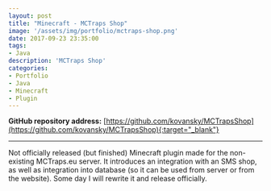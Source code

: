```yaml
---
layout: post
title: "Minecraft - MCTraps Shop"
image: '/assets/img/portfolio/mctraps-shop.png'
date: 2017-09-23 23:35:00
tags:
- Java
description: 'MCTraps Shop'
categories:
- Portfolio
- Java
- Minecraft
- Plugin
---
```


**GitHub repository address:** [https://github.com/kovansky/MCTrapsShop](https://github.com/kovansky/MCTrapsShop){:target="_blank"}

___

Not officially released (but finished) Minecraft plugin made for the non-existing MCTraps.eu server. It introduces an integration with an SMS shop, as well as integration into database (so it can be used from server or from the website). Some day I will rewrite it and release officially.